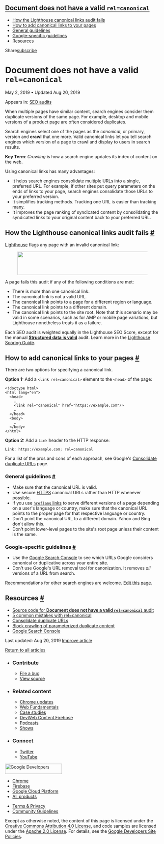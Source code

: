





## <a href="#document-does-not-have-a-valid-lesscodegreaterrelcanonicallesscodegreater" class="w-toc__header--link">Document does not have a valid <code>rel=canonical</code></a>

- [How the Lighthouse canonical links audit fails](#how-the-lighthouse-canonical-links-audit-fails)
- [How to add canonical links to your pages](#how-to-add-canonical-links-to-your-pages)
- [General guidelines](#general-guidelines)
- [Google-specific guidelines](#google-specific-guidelines)
- [Resources](#resources)

Share<a href="/newsletter/" class="gc-analytics-event w-actions__fab w-actions__fab--subscribe"><span>subscribe</span></a>

# Document does not have a valid `rel=canonical`

May 2, 2019 <span class="w-author__separator">•</span> Updated Aug 20, 2019

<span class="w-post-signpost__title">Appears in:</span> <a href="/lighthouse-seo" class="w-post-signpost__link">SEO audits</a>

When multiple pages have similar content, search engines consider them duplicate versions of the same page. For example, desktop and mobile versions of a product page are often considered duplicates.

Search engines select one of the pages as the _canonical_, or primary, version and **crawl** that one more. Valid canonical links let you tell search engines which version of a page to crawl and display to users in search results.

**Key Term**: _Crawling_ is how a search engine updates its index of content on the web.

Using canonical links has many advantages:

- It helps search engines consolidate multiple URLs into a single, preferred URL. For example, if other sites put query parameters on the ends of links to your page, search engines consolidate those URLs to your preferred version.
- It simplifies tracking methods. Tracking one URL is easier than tracking many.
- It improves the page ranking of syndicated content by consolidating the syndicated links to your original content back to your preferred URL.

## How the Lighthouse canonical links audit fails <a href="#how-the-lighthouse-canonical-links-audit-fails" class="w-headline-link">#</a>

[Lighthouse](https://developers.google.com/web/tools/lighthouse/) flags any page with an invalid canonical link:

<figure><img src="https://web-dev.imgix.net/image/tcFciHGuF3MxnTr1y5ue01OGLBn2/TLhOThFgDllifsEEeOH3.png?auto=format" class="w-screenshot w-screenshot" sizes="(min-width: 800px) 800px, calc(100vw - 48px)" srcset="https://web-dev.imgix.net/image/tcFciHGuF3MxnTr1y5ue01OGLBn2/TLhOThFgDllifsEEeOH3.png?auto=format&amp;w=200 200w, https://web-dev.imgix.net/image/tcFciHGuF3MxnTr1y5ue01OGLBn2/TLhOThFgDllifsEEeOH3.png?auto=format&amp;w=228 228w, https://web-dev.imgix.net/image/tcFciHGuF3MxnTr1y5ue01OGLBn2/TLhOThFgDllifsEEeOH3.png?auto=format&amp;w=260 260w, https://web-dev.imgix.net/image/tcFciHGuF3MxnTr1y5ue01OGLBn2/TLhOThFgDllifsEEeOH3.png?auto=format&amp;w=296 296w, https://web-dev.imgix.net/image/tcFciHGuF3MxnTr1y5ue01OGLBn2/TLhOThFgDllifsEEeOH3.png?auto=format&amp;w=338 338w, https://web-dev.imgix.net/image/tcFciHGuF3MxnTr1y5ue01OGLBn2/TLhOThFgDllifsEEeOH3.png?auto=format&amp;w=385 385w, https://web-dev.imgix.net/image/tcFciHGuF3MxnTr1y5ue01OGLBn2/TLhOThFgDllifsEEeOH3.png?auto=format&amp;w=439 439w, https://web-dev.imgix.net/image/tcFciHGuF3MxnTr1y5ue01OGLBn2/TLhOThFgDllifsEEeOH3.png?auto=format&amp;w=500 500w, https://web-dev.imgix.net/image/tcFciHGuF3MxnTr1y5ue01OGLBn2/TLhOThFgDllifsEEeOH3.png?auto=format&amp;w=571 571w, https://web-dev.imgix.net/image/tcFciHGuF3MxnTr1y5ue01OGLBn2/TLhOThFgDllifsEEeOH3.png?auto=format&amp;w=650 650w, https://web-dev.imgix.net/image/tcFciHGuF3MxnTr1y5ue01OGLBn2/TLhOThFgDllifsEEeOH3.png?auto=format&amp;w=741 741w, https://web-dev.imgix.net/image/tcFciHGuF3MxnTr1y5ue01OGLBn2/TLhOThFgDllifsEEeOH3.png?auto=format&amp;w=845 845w, https://web-dev.imgix.net/image/tcFciHGuF3MxnTr1y5ue01OGLBn2/TLhOThFgDllifsEEeOH3.png?auto=format&amp;w=964 964w, https://web-dev.imgix.net/image/tcFciHGuF3MxnTr1y5ue01OGLBn2/TLhOThFgDllifsEEeOH3.png?auto=format&amp;w=1098 1098w, https://web-dev.imgix.net/image/tcFciHGuF3MxnTr1y5ue01OGLBn2/TLhOThFgDllifsEEeOH3.png?auto=format&amp;w=1252 1252w, https://web-dev.imgix.net/image/tcFciHGuF3MxnTr1y5ue01OGLBn2/TLhOThFgDllifsEEeOH3.png?auto=format&amp;w=1428 1428w, https://web-dev.imgix.net/image/tcFciHGuF3MxnTr1y5ue01OGLBn2/TLhOThFgDllifsEEeOH3.png?auto=format&amp;w=1600 1600w" width="800" height="76" /></figure>A page fails this audit if any of the following conditions are met:

- There is more than one canonical link.
- The canonical link is not a valid URL.
- The canonical link points to a page for a different region or language.
- The canonical link points to a different domain.
- The canonical link points to the site root. Note that this scenario may be valid in some scenarios, such as for AMP or mobile page variations, but Lighthouse nonetheless treats it as a failure.

Each SEO audit is weighted equally in the Lighthouse SEO Score, except for the manual **[Structured data is valid](/structured-data)** audit. Learn more in the [Lighthouse Scoring Guide](https://developers.google.com/web/tools/lighthouse/v3/scoring).

## How to add canonical links to your pages <a href="#how-to-add-canonical-links-to-your-pages" class="w-headline-link">#</a>

There are two options for specifying a canonical link.

**Option 1:** Add a `<link rel=canonical>` element to the `<head>` of the page:

    <!doctype html>
    <html lang="en">
      <head>
        …
        <link rel="canonical" href="https://example.com"/>
        …
      </head>
      <body>
        …
      </body>
    </html>

**Option 2:** Add a `Link` header to the HTTP response:

    Link: https://example.com; rel=canonical

For a list of the pros and cons of each approach, see Google's [Consolidate duplicate URLs](https://support.google.com/webmasters/answer/139066) page.

### General guidelines <a href="#general-guidelines" class="w-headline-link">#</a>

- Make sure that the canonical URL is valid.
- Use secure [HTTPS](https://developers.google.com/web/fundamentals/security/encrypt-in-transit/why-https) canonical URLs rather than HTTP whenever possible.
- If you use [`hreflang` links](/hreflang) to serve different versions of a page depending on a user's language or country, make sure that the canonical URL points to the proper page for that respective language or country.
- Don't point the canonical URL to a different domain. Yahoo and Bing don't allow this.
- Don't point lower-level pages to the site's root page unless their content is the same.

### Google-specific guidelines <a href="#google-specific-guidelines" class="w-headline-link">#</a>

- Use the [Google Search Console](https://search.google.com/search-console/index) to see which URLs Google considers canonical or duplicative across your entire site.
- Don't use Google's URL removal tool for canonization. It removes _all_ versions of a URL from search.

Recommendations for other search engines are welcome. [Edit this page](https://github.com/GoogleChrome/web.dev/blob/master/src/site/content/en/lighthouse-seo/canonical/index.md).

## Resources <a href="#resources" class="w-headline-link">#</a>

- [Source code for **Document does not have a valid `rel=canonical`** audit](https://github.com/GoogleChrome/lighthouse/blob/master/lighthouse-core/audits/seo/canonical.js)
- [5 common mistakes with rel=canonical](https://webmasters.googleblog.com/2013/04/5-common-mistakes-with-relcanonical.html)
- [Consolidate duplicate URLs](https://support.google.com/webmasters/answer/139066)
- [Block crawling of parameterized duplicate content](https://support.google.com/webmasters/answer/6080548)
- [Google Search Console](https://search.google.com/search-console/index)

<span class="w-mr--sm">Last updated: Aug 20, 2019 </span>[Improve article](https://github.com/GoogleChrome/web.dev/blob/master/src/site/content/en/lighthouse-seo/canonical/index.md)

<a href="/lighthouse-seo" class="gc-analytics-event w-article-navigation__link w-article-navigation__link--back w-article-navigation__link--single">Return to all articles</a>

- ### Contribute

  - <a href="https://github.com/GoogleChrome/web.dev/issues/new?assignees=&amp;labels=bug&amp;template=bug_report.md&amp;title=" class="w-footer__linkbox-link">File a bug</a>
  - <a href="https://github.com/googlechrome/web.dev" class="w-footer__linkbox-link">View source</a>

- ### Related content

  - <a href="https://blog.chromium.org/" class="w-footer__linkbox-link">Chrome updates</a>
  - <a href="https://developers.google.com/web/" class="w-footer__linkbox-link">Web Fundamentals</a>
  - <a href="https://developers.google.com/web/showcase/" class="w-footer__linkbox-link">Case studies</a>
  - <a href="https://devwebfeed.appspot.com/" class="w-footer__linkbox-link">DevWeb Content Firehose</a>
  - <a href="/podcasts/" class="w-footer__linkbox-link">Podcasts</a>
  - <a href="/shows/" class="w-footer__linkbox-link">Shows</a>

- ### Connect

  - <a href="https://www.twitter.com/ChromiumDev" class="w-footer__linkbox-link">Twitter</a>
  - <a href="https://www.youtube.com/user/ChromeDevelopers" class="w-footer__linkbox-link">YouTube</a>

<a href="https://developers.google.com/" class="w-footer__utility-logo-link"><img src="/images/lockup-color.png" alt="Google Developers" class="w-footer__utility-logo" width="185" height="33" /></a>

- <a href="https://developer.chrome.com/" class="w-footer__utility-link">Chrome</a>
- <a href="https://firebase.google.com/" class="w-footer__utility-link">Firebase</a>
- <a href="https://cloud.google.com/" class="w-footer__utility-link">Google Cloud Platform</a>
- <a href="https://developers.google.com/products" class="w-footer__utility-link">All products</a>

<!-- -->

- <a href="https://policies.google.com/" class="w-footer__utility-link">Terms &amp; Privacy</a>
- <a href="/community-guidelines/" class="w-footer__utility-link">Community Guidelines</a>

Except as otherwise noted, the content of this page is licensed under the [Creative Commons Attribution 4.0 License](https://creativecommons.org/licenses/by/4.0/), and code samples are licensed under the [Apache 2.0 License](https://www.apache.org/licenses/LICENSE-2.0). For details, see the [Google Developers Site Policies](https://developers.google.com/terms/site-policies).
